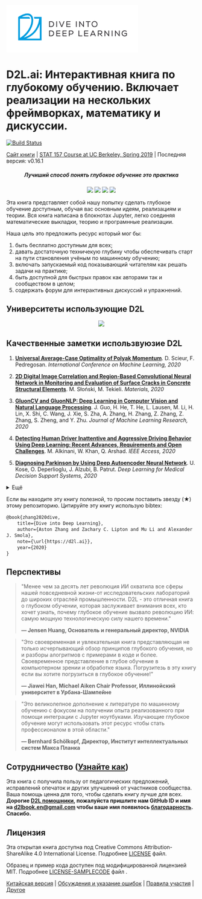 <div align="left">
  <img src="https://raw.githubusercontent.com/d2l-ai/d2l-en/master/static/logo-with-text.png" width="350">
</div>

# D2L.ai: Интерактивная книга по глубокому обучению. Включает реализации на нескольких фреймворках, математику и дискуссии.

[![Build Status](http://ci.d2l.ai/job/d2l-en/job/master/badge/icon)](http://ci.d2l.ai/job/d2l-en/job/master/)

[Сайт книги](https://d2l.ai/) | [STAT 157 Course at UC Berkeley, Spring 2019](http://courses.d2l.ai/berkeley-stat-157/index.html) | Последняя версия: v0.16.1

<h5 align="center"><i>Лучиший способ понять глубокое обучение это практика</i></h5>

<p align="center">
  <img width="200"  src="static/frontpage/_images/eq.jpg">
  <img width="200"  src="static/frontpage/_images/figure.jpg">
  <img width="200"  src="static/frontpage/_images/code.jpg">
  <img width="200"  src="static/frontpage/_images/notebook.gif">
</p>

Эта книга представляет собой нашу попытку сделать глубокое обучение доступным, обучая вас основным идеям, реализациям и теории. Вся книга написана в блокнотах Jupyter, легко соединяя математические выкладки, теорию и програмнные реализации.

Наша цель это предложить ресурс который мог бы:
1. быть бесплатно доступным для всех;
1. давать достаточную техничекую глубину чтобы обеспечивать старт на пути становления учёным по машинному обучению;
1. включать запускаемый код показывающий читателям как решать задачи на практике;
1. быть доступной для быстрых правок как авторами так и сообществом в целом;
1. содержать форум для интерактивных дискуссий и упражнений.

## Университеты использующие D2L
<p align="center">
  <img width="600"  src="static/frontpage/_images/map.png">
</p>


## Качественные заметки использвуюзие D2L

1. [**Universal Average-Case Optimality of Polyak Momentum**](https://arxiv.org/pdf/2002.04664.pdf). D. Scieur, F. Pedregosan. *International Conference on Machine Learning, 2020*

1. [**2D Digital Image Correlation and Region-Based Convolutional Neural Network in Monitoring and Evaluation of Surface Cracks in Concrete Structural Elements**](https://www.mdpi.com/1996-1944/13/16/3527/pdf). M. Słoński, M. Tekieli. *Materials, 2020*

1. [**GluonCV and GluonNLP: Deep Learning in Computer Vision and Natural Language Processing**](https://www.jmlr.org/papers/volume21/19-429/19-429.pdf). J. Guo, H. He, T. He, L. Lausen, M. Li, H. Lin, X. Shi, C. Wang, J. Xie, S. Zha, A. Zhang, H. Zhang, Z. Zhang, Z. Zhang, S. Zheng, and Y. Zhu. *Journal of Machine Learning Research, 2020*

1. [**Detecting Human Driver Inattentive and Aggressive Driving Behavior Using Deep Learning: Recent Advances, Requirements and Open Challenges**](https://ieeexplore.ieee.org/stamp/stamp.jsp?arnumber=9107077). M. Alkinani, W. Khan, Q. Arshad. *IEEE Access, 2020*

1. [**Diagnosing Parkinson by Using Deep Autoencoder Neural Network**](https://link.springer.com/chapter/10.1007/978-981-15-6325-6_5). U. Kose, O. Deperlioglu, J. Alzubi, B. Patrut. *Deep Learning for Medical Decision Support Systems, 2020*

<details><summary>Ещё</summary>

1. [**Descending through a Crowded Valley--Benchmarking Deep Learning Optimizers**](https://arxiv.org/pdf/2007.01547.pdf). R. Schmidt, F. Schneider, P. Hennig.

1. [**Deep Learning Architectures for Medical Diagnosis**](https://link.springer.com/chapter/10.1007/978-981-15-6325-6_2). U. Kose, O. Deperlioglu, J. Alzubi, B. Patrut. *Deep Learning for Medical Decision Support Systems, 2020*

1. [**ControlVAE: Tuning, Analytical Properties, and Performance Analysis**](https://arxiv.org/pdf/2011.01754.pdf). H. Shao, Z. Xiao, S. Yao, D. Sun, A. Zhang, S. Liu, T. Abdelzaher.

1. [**Potential, challenges and future directions for deep learning in prognostics and health management applications**](https://reader.elsevier.com/reader/sd/pii/S0952197620301184?token=7261E56B97513C5D621B9B5F43CAABEC2860AE3036278C3E5264707C32DCB658077B2AFA6ED6D5CD0FB7B16770828080). O. Fink, Q. Wang, M. Svensén, P. Dersin, W-J. Lee, M. Ducoffe. *Engineering Applications of Artificial Intelligence, 2020*

1. [**Learning User Representations with Hypercuboids for Recommender Systems**](https://arxiv.org/pdf/2011.05742.pdf). S. Zhang, H. Liu, A. Zhang, Y. Hu, C. Zhang, Y. Li, T. Zhu, S. He, W. Ou. *ACM International Conference on Web Search and Data Mining, 2021*

</details>


Если вы находите эту книгу полезной, то просим поставить звезду (★) этому репозиторию. Цитируйте эту книгу использую bibtex:

```
@book{zhang2020dive,
    title={Dive into Deep Learning},
    author={Aston Zhang and Zachary C. Lipton and Mu Li and Alexander J. Smola},
    note={\url{https://d2l.ai}},
    year={2020}
}
```


## Перспективы

> <p>"Менее чем за десять лет революция ИИ охватила все сферы нашей повседневной жизни-от исследовательских лабораторий до широких отраслей промышленности. D2L - это отличная книга о глубоком обучении, которая заслуживает внимания всех, кто хочет узнать, почему глубокое обучение вызвало революцию ИИ: самую мощную технологическую силу нашего времени."</p>
> <b>&mdash; Jensen Huang, Основатель и генеральный директор, NVIDIA</b>

> <p>"Это своевременная и увлекательная книга представляющая не только исчерпывающий обзор принципов глубокого обучения, но и разборы алогритмов с примерами в коде и более. Своевременное представление в глубое обучение в компьютерном зрении и обработке языка. Погрузитезь в эту книгу если вы хотите погрузиться в глубокое обучение!"</p>
> <b>&mdash; Jiawei Han, Michael Aiken Chair Professor, Иллинойский университет в Урбана-Шампейне</b>

> <p>"Это великолепное дополнение к литературе по машинному обучению с фокусом на получении опыта реализованного при помощи интеграции с Jupyter ноутбуками. Изучающие глубокое обучение могут использовать этот ресурс чтобы стать профессионалом в этой области."</p>
> <b>&mdash; Bernhard Schölkopf, Директор, Институт интеллектуальных систем Макса Планка</b>


## Сотрудничество ([Узнайте как](https://d2l.ai/chapter_appendix-tools-for-deep-learning/contributing.html))

Эта книга с получила пользу от педагогических предложений, исправлений опечаток и других улучшений от участников сообщества. Ваша помощь ценна для того, чтобы сделать книгу лучше для всех.
**Дорогие [D2L помошники](https://github.com/d2l-ai/d2l-en/graphs/contributors), пожалуйста пришлите нам GitHub ID и имя на d2lbook.en@gmail.com чтобы ваше имя появилось [благодарность](https://d2l.ai/chapter_preface/index.html#Acknowledgments). Спасибо.**


## Лицензия

Эта открытая книга доступна под Creative Commons Attribution-ShareAlike 4.0 International License. Подробнее [LICENSE](LICENSE) файл.

Образец и пример кода доступен под модифицированной лицензией MIT. Подробнее [LICENSE-SAMPLECODE](LICENSE-SAMPLECODE) файл .

[Китайская версия](https://github.com/d2l-ai/d2l-zh) | [Обсуждения и указание ошибок](https://discuss.d2l.ai/) | [Правила участия](CODE_OF_CONDUCT.md) | [Другое](INFO.md)
